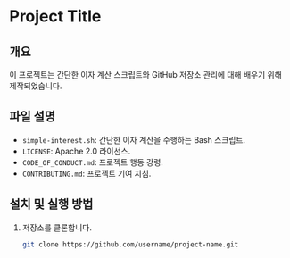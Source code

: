 # Project Title

## 개요
이 프로젝트는 간단한 이자 계산 스크립트와 GitHub 저장소 관리에 대해 배우기 위해 제작되었습니다.

## 파일 설명
- `simple-interest.sh`: 간단한 이자 계산을 수행하는 Bash 스크립트.
- `LICENSE`: Apache 2.0 라이선스.
- `CODE_OF_CONDUCT.md`: 프로젝트 행동 강령.
- `CONTRIBUTING.md`: 프로젝트 기여 지침.

## 설치 및 실행 방법
1. 저장소를 클론합니다.
   ```bash
   git clone https://github.com/username/project-name.git
